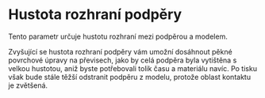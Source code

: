 Hustota rozhraní podpěry
====
Tento parametr určuje hustotu rozhraní mezi podpěrou a modelem.

Zvyšující se hustota rozhraní podpěry vám umožní dosáhnout pěkné povrchové úpravy na převisech, jako by celá podpěra byla vytištěna s velkou hustotou, aniž byste potřebovali tolik času a materiálu navíc. Po tisku však bude stále těžší odstranit podpěru z modelu, protože oblast kontaktu je zvětšená.